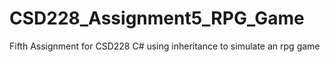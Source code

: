 # CSD228_Assignment5_RPG_Game
Fifth Assignment for CSD228 C# using inheritance to simulate an rpg game
